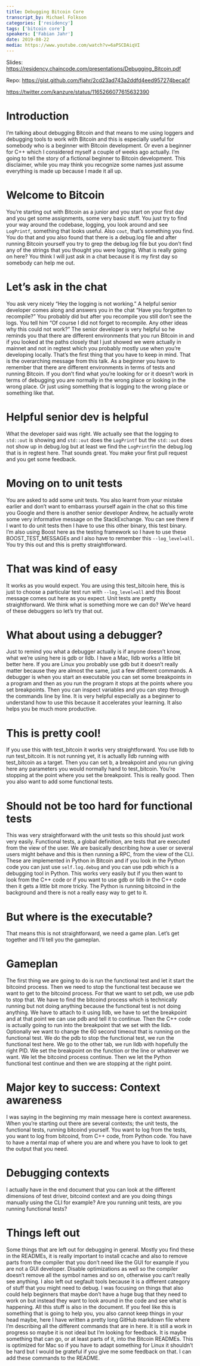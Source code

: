 ```yaml
---
title: Debugging Bitcoin Core
transcript_by: Michael Folkson
categories: ['residency']
tags: ['bitcoin core']
speakers: ['Fabian Jahr']
date: 2019-08-22
media: https://www.youtube.com/watch?v=6aPSCDAiqVI
---
```


Slides: <https://residency.chaincode.com/presentations/Debugging_Bitcoin.pdf>

Repo: <https://gist.github.com/fjahr/2cd23ad743a2ddfd4eed957274beca0f>

<https://twitter.com/kanzure/status/1165266077615632390>

# Introduction

I’m talking about debugging Bitcoin and that means to me using loggers and debugging tools to work with Bitcoin and this is especially useful for somebody who is a beginner with Bitcoin development. Or even a beginner for C++ which I considered myself a couple of weeks ago actually. I’m going to tell the story of a fictional beginner to Bitcoin development. This disclaimer, while you may think you recognize some names just assume everything is made up because I made it all up.

# Welcome to Bitcoin

You’re starting out with Bitcoin as a junior and you start on your first day and you get some assignments, some very basic stuff. You just try to find your way around the codebase, logging, you look around and see `LogPrintf`, something that looks useful. Also `cout`, that’s something you find. You do that and you also found that there is a debug.log file and after running Bitcoin yourself you try to grep the debug.log file but you don’t find any of the strings that you thought you were logging. What is really going on here? You think I will just ask in a chat because it is my first day so somebody can help me out.

# Let’s ask in the chat

You ask very nicely “Hey the logging is not working.” A helpful senior developer comes along and answers you in the chat “Have you forgotten to recompile?” You probably did but after you recompile you still don’t see the logs. You tell him “Of course I did not forget to recompile. Any other ideas why this could not work?” The senior developer is very helpful so he reminds you that there are different environments that you run Bitcoin in and if you looked at the paths closely that I just showed we were actually in mainnet and not in regtest which you probably mostly use when you’re developing locally. That’s the first thing that you have to keep in mind. That is the overarching message from this talk. As a beginner you have to remember that there are different environments in terms of tests and running Bitcoin. If you don’t find what you’re looking for or it doesn’t work in terms of debugging you are normally in the wrong place or looking in the wrong place. Or just using something that is logging to the wrong place or something like that.

# Helpful senior dev is helpful

What the developer said was right. We actually see that the logging to `std::out` is showing and `std::out` does the `LogPrintf` but the `std::out` does not show up in debug.log but at least we find the `LogPrintf`in the debug.log that is in regtest here. That sounds great. You make your first pull request and you get some feedback.

# Moving on to unit tests

You are asked to add some unit tests. You also learnt from your mistake earlier and don’t want to embarrass yourself again in the chat so this time you Google and there is another senior developer Andrew, he actually wrote some very informative message on the StackExchange. You can see there if I want to do unit tests then I have to use this other binary, this test binary. I’m also using Boost here as the testing framework so I have to use these BOOST_TEST_MESSAGEs and I also have to remember this `--log_level=all`. You try this out and this is pretty straightforward.

# That was kind of easy

It works as you would expect. You are using this test_bitcoin here, this is just to choose a particular test run with `--log_level=all` and this Boost message comes out here as you expect. Unit tests are pretty straightforward. We think what is something more we can do? We’ve heard of these debuggers so let’s try that out.

# What about using a debugger?

Just to remind you what a debugger actually is if anyone doesn’t know, what we’re using here is gdb or lldb. I have a Mac, lldb works a little bit better here. If you are Linux you probably use gdb but it doesn’t really matter because they are almost the same, just a few different commands. A debugger is when you start an executable you can set some breakpoints in a program and then as you run the program it stops at the points where you set breakpoints. Then you can inspect variables and you can step through the commands line by line. It is very helpful especially as a beginner to understand how to use this because it accelerates your learning. It also helps you be much more productive.

# This is pretty cool!

If you use this with test_bitcoin it works very straightforward. You use lldb to run test_bitcoin. It is not running yet, it is actually lldb running with test_bitcoin as a target. Then you can set b, a breakpoint and you run giving here any parameters you would normally hand to test_bitcoin. You’re stopping at the point where you set the breakpoint. This is really good. Then you also want to add some functional tests.

# Should not be too hard for functional tests

This was very straightforward with the unit tests so this should just work very easily. Functional tests, a global definition, are tests that are executed from the view of the user. We are basically describing how a user or several users might behave and this is then running a RPC, from the view of the CLI. These are implemented in Python in Bitcoin and if you look in the Python code you can just use `self.log.debug` and you can use pdb which is a debugging tool in Python. This works very easily but if you then want to look from the C++ code or if you want to use gdb or lldb in the C++ code then it gets a little bit more tricky. The Python is running bitcoind in the background and there is not a really easy way to get to it.

# But where is the executable?

That means this is not straightforward, we need a game plan. Let’s get together and I’ll tell you the gameplan.

# Gameplan

The first thing we are going to do is run the functional test and let it start the bitcoind process. Then we need to stop the functional test because we want to get to the bitcoind process. For that we want to set pdb, we use pdb to stop that. We have to find the bitcoind process which is technically running but not doing anything because the functional test is not doing anything. We have to attach to it using lldb, we have to set the breakpoint and at that point we can use pdb and tell it to continue. Then the C++ code is actually going to run into the breakpoint that we set with the lldb. Optionally we want to change the 60 second timeout that is running on the functional test. We do the pdb to stop the functional test, we run the functional test here. We go to the other tab, we run lldb with hopefully the right PID. We set the breakpoint on the function or the line or whatever we want. We let the bitcoind process continue. Then we let the Python functional test continue and then we are stopping at the right point.

# Major key to success: Context awareness

I was saying in the beginning my main message here is context awareness. When you’re starting out there are several contexts; the unit tests, the functional tests, running bitcoind yourself. You want to log from the tests, you want to log from bitcoind, from C++ code, from Python code. You have to have a mental map of where you are and where you have to look to get the output that you need.

# Debugging contexts

I actually have in the end document that you can look at the different dimensions of test driver, bitcoind context and are you doing things manually using the CLI for example? Are you running unit tests, are you running functional tests?

# Things left out

Some things that are left out for debugging in general. Mostly you find these in the READMEs, it is really important to install ccache and also to remove parts from the compiler that you don’t need like the GUI for example if you are not a GUI developer. Disable optimizations as well so the compiler doesn’t remove all the symbol names and so on, otherwise you can’t really see anything. I also left out segfault tools because it is a different category of stuff that you might need to debug. I was focusing on things that also could help beginners that maybe don’t have a huge bug that they need to work on but instead they want to look around in the code and see what is happening. All this stuff is also in the document. If you feel like this is something that is going to help you, you also cannot keep things in your head maybe, here I have written a pretty long GitHub markdown file where I’m describing all the different commands that are in here. It is still a work in progress so maybe it is not ideal but I’m looking for feedback. It is maybe something that can go, or at least parts of it, into the Bitcoin READMEs. This is optimized for Mac so if you have to adapt something for Linux it shouldn’t be hard but I would be grateful if you give me some feedback on that. I can add these commands to the README.

